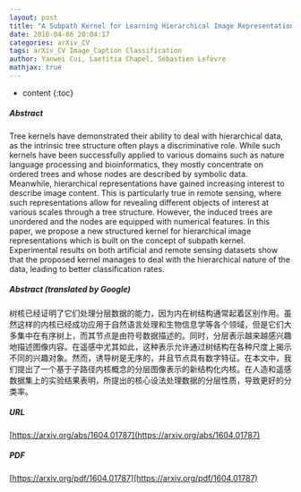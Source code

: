 ```yaml
---
layout: post
title: "A Subpath Kernel for Learning Hierarchical Image Representations"
date: 2016-04-06 20:04:17
categories: arXiv_CV
tags: arXiv_CV Image_Caption Classification
author: Yanwei Cui, Laetitia Chapel, Sébastien Lefèvre
mathjax: true
---
```


* content
{:toc}

##### Abstract
Tree kernels have demonstrated their ability to deal with hierarchical data, as the intrinsic tree structure often plays a discriminative role. While such kernels have been successfully applied to various domains such as nature language processing and bioinformatics, they mostly concentrate on ordered trees and whose nodes are described by symbolic data. Meanwhile, hierarchical representations have gained increasing interest to describe image content. This is particularly true in remote sensing, where such representations allow for revealing different objects of interest at various scales through a tree structure. However, the induced trees are unordered and the nodes are equipped with numerical features. In this paper, we propose a new structured kernel for hierarchical image representations which is built on the concept of subpath kernel. Experimental results on both artificial and remote sensing datasets show that the proposed kernel manages to deal with the hierarchical nature of the data, leading to better classification rates.

##### Abstract (translated by Google)
树核已经证明了它们处理分层数据的能力，因为内在树结构通常起着区别作用。虽然这样的内核已经成功应用于自然语言处理和生物信息学等各个领域，但是它们大多集中在有序树上，而其节点是由符号数据描述的。同时，分层表示越来越感兴趣地描述图像内容。在遥感中尤其如此，这种表示允许通过树结构在各种尺度上揭示不同的兴趣对象。然而，诱导树是无序的，并且节点具有数字特征。在本文中，我们提出了一个基于子路径内核概念的分层图像表示的新结构化内核。在人造和遥感数据集上的实验结果表明，所提出的核心设法处理数据的分层性质，导致更好的分类率。

##### URL
[https://arxiv.org/abs/1604.01787](https://arxiv.org/abs/1604.01787)

##### PDF
[https://arxiv.org/pdf/1604.01787](https://arxiv.org/pdf/1604.01787)

